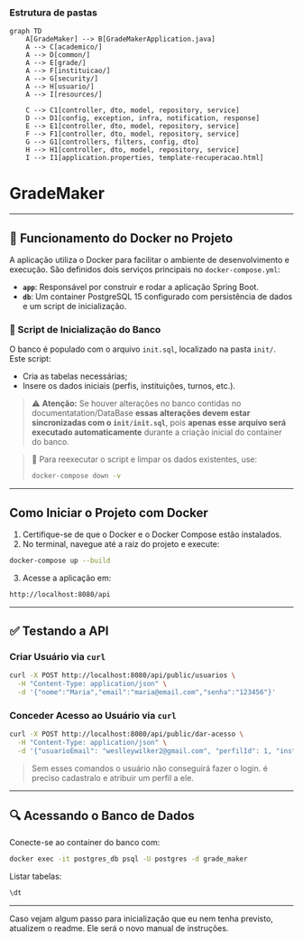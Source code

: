 ### Estrutura de pastas

```mermaid
graph TD
    A[GradeMaker] --> B[GradeMakerApplication.java]
    A --> C[academico/]
    A --> D[common/]
    A --> E[grade/]
    A --> F[instituicao/]
    A --> G[security/]
    A --> H[usuario/]
    A --> I[resources/]

    C --> C1[controller, dto, model, repository, service]
    D --> D1[config, exception, infra, notification, response]
    E --> E1[controller, dto, model, repository, service]
    F --> F1[controller, dto, model, repository, service]
    G --> G1[controllers, filters, config, dto]
    H --> H1[controller, dto, model, repository, service]
    I --> I1[application.properties, template-recuperacao.html]
```

# GradeMaker 

---

## 🐳 Funcionamento do Docker no Projeto

A aplicação utiliza o Docker para facilitar o ambiente de desenvolvimento e execução. São definidos dois serviços principais no `docker-compose.yml`:

* **`app`**: Responsável por construir e rodar a aplicação Spring Boot.
* **`db`**: Um container PostgreSQL 15 configurado com persistência de dados e um script de inicialização.

### 📜 Script de Inicialização do Banco

O banco é populado com o arquivo `init.sql`, localizado na pasta `init/`. Este script:

* Cria as tabelas necessárias;
* Insere os dados iniciais (perfis, instituições, turnos, etc.).

> ⚠️ **Atenção:** Se houver alterações no banco contidas no documentatation/DataBase **essas alterações devem estar sincronizadas com o `init/init.sql`**, pois **apenas esse arquivo será executado automaticamente** durante a criação inicial do container do banco.

> 🧹 Para reexecutar o script e limpar os dados existentes, use:
>
> ```bash
> docker-compose down -v
> ```

---

## Como Iniciar o Projeto com Docker

1. Certifique-se de que o Docker e o Docker Compose estão instalados.
2. No terminal, navegue até a raiz do projeto e execute:

```bash
docker-compose up --build
```

3. Acesse a aplicação em:

```bash
http://localhost:8080/api
```

---

## ✅ Testando a API

### Criar Usuário via `curl`

```bash
curl -X POST http://localhost:8080/api/public/usuarios \
  -H "Content-Type: application/json" \
  -d '{"nome":"Maria","email":"maria@email.com","senha":"123456"}'
```

### Conceder Acesso ao Usuário via `curl`

```bash
curl -X POST http://localhost:8080/api/public/dar-acesso \
  -H "Content-Type: application/json" \
  -d '{"usuarioEmail": "weslleywilker2@gmail.com", "perfilId": 1, "instituicaoId": 1}'
```
>Sem esses comandos o usuário não conseguirá fazer o login. é preciso cadastralo e atribuir um perfil a ele.
---

## 🔍 Acessando o Banco de Dados

Conecte-se ao container do banco com:

```bash
docker exec -it postgres_db psql -U postgres -d grade_maker
```

Listar tabelas:

```sql
\dt
```

---

Caso vejam algum passo para inicialização que eu nem tenha previsto, atualizem o readme.
Ele será o novo manual de instruções.

